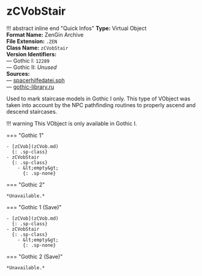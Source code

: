 # zCVobStair

!!! abstract inline end "Quick Infos"
    **Type:** Virtual Object<br/>
    **Format Name:** ZenGin Archive<br/>
    **File Extension:** `.ZEN`<br/>
    **Class Name:** `zCVobStair`<br/>
    **Version Identifiers:**<br />
    — Gothic I: `12289`<br/>
    — Gothic II: *Unused*<br/>
    **Sources:**<br/>
    — [spacerhilfedatei.sph](https://wiki.worldofgothic.de/doku.php?id=spacer:hilfedatei)<br/>
    — [gothic-library.ru](http://www.gothic-library.ru/publ/class_zcvobstair/1-1-0-499)


Used to mark staircase models in Gothic I only. This type of VObject was taken into account by the NPC pathfinding
routines to properly ascend and descend staircases.

!!! warning
    This VObject is only available in Gothic I.

=== "Gothic 1"

    - [zCVob](zCVob.md)
      {: .sp-class}
    - zCVobStair
      {: .sp-class}
        - &lt;empty&gt;
          {: .sp-none}

=== "Gothic 2"

    *Unavailable.*

=== "Gothic 1 (Save)"

    - [zCVob](zCVob.md)
      {: .sp-class}
    - zCVobStair
      {: .sp-class}
        - &lt;empty&gt;
          {: .sp-none}

=== "Gothic 2 (Save)"

    *Unavailable.*
